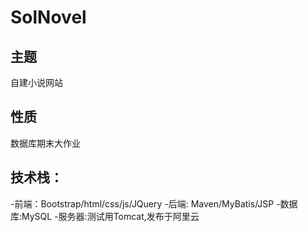 # SolNovel

## 主题
自建小说网站
## 性质
数据库期末大作业
## 技术栈：
-前端：Bootstrap/html/css/js/JQuery
-后端: Maven/MyBatis/JSP
-数据库:MySQL
-服务器:测试用Tomcat,发布于阿里云
